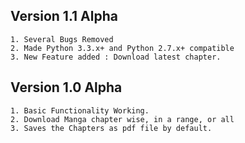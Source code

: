 ## Version 1.1 Alpha

    1. Several Bugs Removed
    2. Made Python 3.3.x+ and Python 2.7.x+ compatible
    3. New Feature added : Download latest chapter.


## Version 1.0 Alpha

    1. Basic Functionality Working.
    2. Download Manga chapter wise, in a range, or all
    3. Saves the Chapters as pdf file by default.

